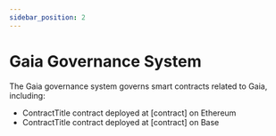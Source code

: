 ```yaml
---
sidebar_position: 2
---
```


# Gaia Governance System

The Gaia governance system governs smart contracts related to Gaia, including:
* ContractTitle contract deployed at [contract] on Ethereum
* ContractTitle contract deployed at [contract] on Base
